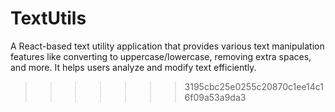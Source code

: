 # TextUtils
A React-based text utility application that provides various text manipulation features like converting to uppercase/lowercase, removing extra spaces, and more. It helps users analyze and modify text efficiently.
>>>>>>> 3195cbc25e0255c20870c1ee14c16f09a53a9da3
